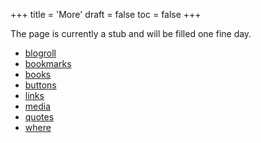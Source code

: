 +++
title = 'More'
draft = false
toc = false
+++

The page is currently a stub and will be filled one fine day.

- [blogroll](blogroll.md)
- [bookmarks](bookmarks.md)
- [books](books.md)
- [buttons](buttons.md)
- [links](links.md)
- [media](media.md)
- [quotes](quotes.md)
- [where](where.md)
